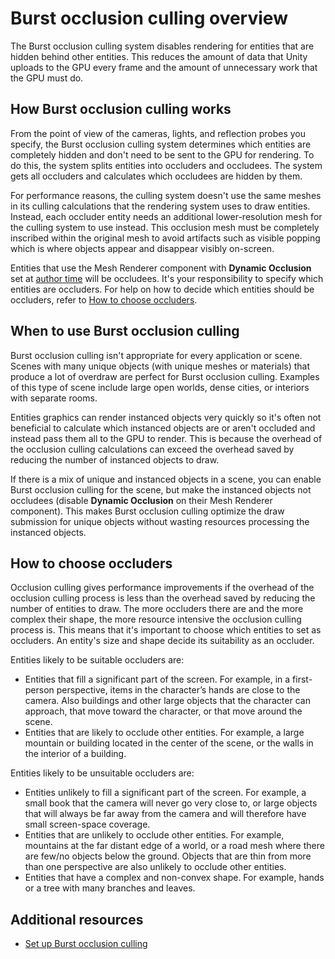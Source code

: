 # Burst occlusion culling overview

The Burst occlusion culling system disables rendering for entities that are hidden behind other entities. This reduces the amount of data that Unity uploads to the GPU every frame and the amount of unnecessary work that the GPU must do.

## How Burst occlusion culling works

From the point of view of the cameras, lights, and reflection probes you specify, the Burst occlusion culling system determines which entities are completely hidden and don't need to be sent to the GPU for rendering. To do this, the system splits entities into occluders and occludees. The system gets all occluders and calculates which occludees are hidden by them.

For performance reasons, the culling system doesn't use the same meshes in its culling calculations that the rendering system uses to draw entities. Instead, each occluder entity needs an additional lower-resolution mesh for the culling system to use instead. This occlusion mesh must be completely inscribed within the original mesh to avoid artifacts such as visible popping which is where objects appear and disappear visibly on-screen.

Entities that use the Mesh Renderer component with **Dynamic Occlusion** set at [author time](https://docs.unity3d.com/Packages/com.unity.entities@latest?subfolder=/manual/editor-authoring-runtime.html) will be occludees. It's your responsibility to specify which entities are occluders. For help on how to decide which entities should be occluders, refer to [How to choose occluders](#how-to-choose-occluders).

## When to use Burst occlusion culling

Burst occlusion culling isn't appropriate for every application or scene. Scenes with many unique objects (with unique meshes or materials) that produce a lot of overdraw are perfect for Burst occlusion culling. Examples of this type of scene include large open worlds, dense cities, or interiors with separate rooms.

Entities graphics can render instanced objects very quickly so it's often not beneficial to calculate which instanced objects are or aren't occluded and instead pass them all to the GPU to render. This is because the overhead of the occlusion culling calculations can exceed the overhead saved by reducing the number of instanced objects to draw.

If there is a mix of unique and instanced objects in a scene, you can enable Burst occlusion culling for the scene, but make the instanced objects not occludees (disable **Dynamic Occlusion** on their Mesh Renderer component). This makes Burst occlusion culling optimize the draw submission for unique objects without wasting resources processing the instanced objects.

## How to choose occluders

Occlusion culling gives performance improvements if the overhead of the occlusion culling process is less than the overhead saved by reducing the number of entities to draw. The more occluders there are and the more complex their shape, the more resource intensive the occlusion culling process is. This means that it's important to choose which entities to set as occluders. An entity's size and shape decide its suitability as an occluder. 

Entities likely to be suitable occluders are:

* Entities that fill a significant part of the screen. For example, in a first-person perspective, items in the character’s hands are close to the camera. Also buildings and other large objects that the character can approach, that move toward the character, or that move around the scene.
* Entities that are likely to occlude other entities. For example, a large mountain or building located in the center of the scene, or the walls in the interior of a building.

Entities likely to be unsuitable occluders are:

* Entities unlikely to fill a significant part of the screen. For example, a small book that the camera will never go very close to, or large objects that will always be far away from the camera and will therefore have small screen-space coverage.
* Entities that are unlikely to occlude other entities. For example, mountains at the far distant edge of  a world, or a road mesh where there are few/no objects below the ground. Objects that are thin from more than one perspective are also unlikely to occlude other entities.
* Entities that have a complex and non-convex shape. For example, hands or a tree with many branches and leaves.


## Additional resources

- [Set up Burst occlusion culling](burst-occlusion-culling-setup.md)
